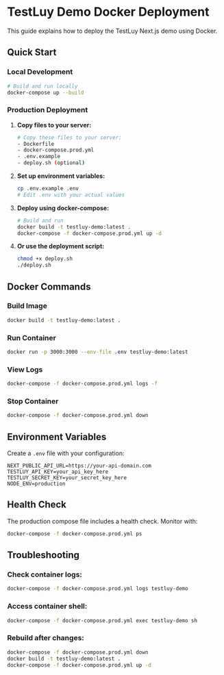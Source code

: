 # TestLuy Demo Docker Deployment

This guide explains how to deploy the TestLuy Next.js demo using Docker.

## Quick Start

### Local Development
```bash
# Build and run locally
docker-compose up --build
```

### Production Deployment

1. **Copy files to your server:**
   ```bash
   # Copy these files to your server:
   - Dockerfile
   - docker-compose.prod.yml
   - .env.example
   - deploy.sh (optional)
   ```

2. **Set up environment variables:**
   ```bash
   cp .env.example .env
   # Edit .env with your actual values
   ```

3. **Deploy using docker-compose:**
   ```bash
   # Build and run
   docker build -t testluy-demo:latest .
   docker-compose -f docker-compose.prod.yml up -d
   ```

4. **Or use the deployment script:**
   ```bash
   chmod +x deploy.sh
   ./deploy.sh
   ```

## Docker Commands

### Build Image
```bash
docker build -t testluy-demo:latest .
```

### Run Container
```bash
docker run -p 3000:3000 --env-file .env testluy-demo:latest
```

### View Logs
```bash
docker-compose -f docker-compose.prod.yml logs -f
```

### Stop Container
```bash
docker-compose -f docker-compose.prod.yml down
```

## Environment Variables

Create a `.env` file with your configuration:

```env
NEXT_PUBLIC_API_URL=https://your-api-domain.com
TESTLUY_API_KEY=your_api_key_here
TESTLUY_SECRET_KEY=your_secret_key_here
NODE_ENV=production
```

## Health Check

The production compose file includes a health check. Monitor with:
```bash
docker-compose -f docker-compose.prod.yml ps
```

## Troubleshooting

### Check container logs:
```bash
docker-compose -f docker-compose.prod.yml logs testluy-demo
```

### Access container shell:
```bash
docker-compose -f docker-compose.prod.yml exec testluy-demo sh
```

### Rebuild after changes:
```bash
docker-compose -f docker-compose.prod.yml down
docker build -t testluy-demo:latest .
docker-compose -f docker-compose.prod.yml up -d
```